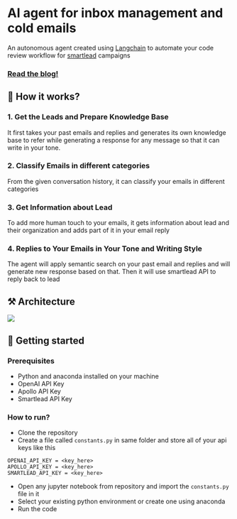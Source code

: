 # AI agent for inbox management and cold emails

An autonomous agent created using [Langchain](https://www.langchain.com/) to automate your code review workflow for [smartlead](https://smartlead.ai/) campaigns

### [Read the blog!](https://www.ionio.ai/blog/how-to-create-an-ai-agent-to-manage-your-email-inbox-and-reply-to-your-cold-email-code-included)

## 🤔 How it works?

### 1. Get the Leads and Prepare Knowledge Base

It first takes your past emails and replies and generates its own knowledge base to refer while generating a response for any message so that it can write in your tone.

### 2. Classify Emails in different categories

From the given conversation history, it can classify your emails in different categories

### 3. Get Information about Lead

To add more human touch to your emails, it gets information about lead and their organization and adds part of it in your email reply

### 4. Replies to Your Emails in Your Tone and Writing Style

The agent will apply semantic search on your past email and replies and will generate new response based on that. Then it will use smartlead API to reply back to lead

## ⚒️ Architecture

![](https://assets-global.website-files.com/62528d398a42420e66390ef9/660a939de4d61c5b8ee00335_image1.png)

## 🚀 Getting started

### Prerequisites

- Python and anaconda installed on your machine
- OpenAI API Key
- Apollo API Key
- Smartlead API Key

### How to run?

- Clone the repository
- Create a file called `constants.py` in same folder and store all of your api keys like this

```
OPENAI_API_KEY = <key_here>
APOLLO_API_KEY = <key_here>
SMARTLEAD_API_KEY = <key_here>
```

- Open any jupyter notebook from repository and import the `constants.py` file in it
- Select your existing python environment or create one using anaconda
- Run the code
